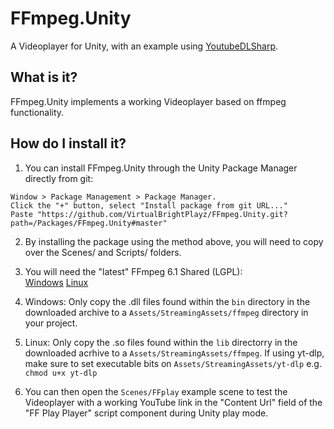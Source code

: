 # FFmpeg.Unity

A Videoplayer for Unity, with an example using [YoutubeDLSharp](https://github.com/Bluegrams/YoutubeDLSharp).

## What is it?

FFmpeg.Unity implements a working Videoplayer based on ffmpeg functionality.

## How do I install it?

1. You can install FFmpeg.Unity through the Unity Package Manager directly from git:

```
Window > Package Management > Package Manager.
Click the "+" button, select "Install package from git URL..."
Paste "https://github.com/VirtualBrightPlayz/FFmpeg.Unity.git?path=/Packages/FFmpeg.Unity#master"
```
2. By installing the package using the method above, you will need to copy over the Scenes/ and Scripts/ folders.

3. You will need the "latest" FFmpeg 6.1 Shared (LGPL):<br>
[Windows](https://github.com/BtbN/FFmpeg-Builds/releases/download/autobuild-2025-08-31-13-00/ffmpeg-n6.1.3-win64-lgpl-shared-6.1.zip)
[Linux](https://github.com/BtbN/FFmpeg-Builds/releases/download/autobuild-2025-08-31-13-00/ffmpeg-n6.1.3-linux64-lgpl-shared-6.1.tar.xz)

4. Windows: Only copy the .dll files found within the `bin` directory in the downloaded archive to a `Assets/StreamingAssets/ffmpeg` directory in your project.

5. Linux: Only copy the .so files found within the `lib` directorry in the downloaded acrhive to a `Assets/StreamingAssets/ffmpeg`. If using yt-dlp, make sure to set executable bits on `Assets/StreamingAssets/yt-dlp` e.g. `chmod u+x yt-dlp`

6. You can then open the `Scenes/FFplay` example scene to test the Videoplayer with a working YouTube link in the "Content Url" field of the "FF Play Player" script component during Unity play mode.

